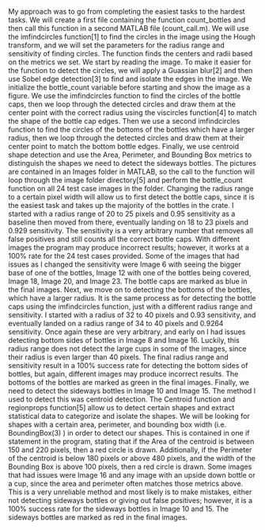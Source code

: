 My approach was to go from completing the easiest tasks to the hardest tasks. We will create a first file containing the function count_bottles and then call this function in a second MATLAB file (count_call.m). We will use the imfindcircles function[1] to find the circles in the image using the Hough transform, and we will set the parameters for the radius range and sensitivity of finding circles. The function finds the centers and radii based on the metrics we set. 
We start by reading the image. To make it easier for the function to detect the circles, we will apply a Guassian blur[2] and then use Sobel edge detection[3] to find and isolate the edges in the image. We initialize the bottle_count variable before starting and show the image as a figure. We use the imfindcircles function to find the circles of the bottle caps, then we loop through the detected circles and draw them at the center point with the correct radius using the viscircles function[4] to match the shape of the bottle cap edges. Then we use a second imfindcircles function to find the circles of the bottoms of the bottles which have a larger radius, then we loop through the detected circles and draw them at their center point to match the bottom bottle edges. Finally, we use centroid shape detection and use the Area, Perimeter, and Bounding Box metrics to distinguish the shapes we need to detect the sideways bottles. The pictures are contained in an Images folder in MATLAB, so the call to the function will loop through the image folder directory[5] and perform the bottle_count function on all 24 test case images in the folder.
Changing the radius range to a certain pixel width will allow us to first detect the bottle caps, since it is the easiest task and takes up the majority of the bottles in the crate. I started with a radius range of 20 to 25 pixels and 0.95 sensitivity as a baseline then moved from there, eventually landing on 18 to 23 pixels and 0.929 sensitivity. The sensitivity is a very arbitrary number that removes all false positives and still counts all the correct bottle caps. With different images the program may produce incorrect results; however, it works at a 100% rate for the 24 test cases provided. Some of the images that had issues as I changed the sensitivity were Image 6 with seeing the bigger base of one of the bottles, Image 12 with one of the bottles being covered, Image 18, Image 20, and Image 23. The bottle caps are marked as blue in the final images.
Next, we move on to detecting the bottoms of the bottles, which have a larger radius. It is the same process as for detecting the bottle caps using the imfindcircles function, just with a different radius range and sensitivity. I started with a radius of 32 to 40 pixels and 0.93 sensitivity, and eventually landed on a radius range of 34 to 40 pixels and 0.9264 sensitivity. Once again these are very arbitrary, and early on I had issues detecting bottom sides of bottles in Image 8 and Image 16. Luckily, this radius range does not detect the large cups in some of the images, since their radius is even larger than 40 pixels. The final radius range and sensitivity result in a 100% success rate for detecting the bottom sides of bottles, but again, different images may produce incorrect results. The bottoms of the bottles are marked as green in the final images.
Finally, we need to detect the sideways bottles in Image 10 and Image 15. The method I used to detect this was centroid detection. The Centroid function and regionprops function[5] allow us to detect certain shapes and extract statistical data to categorize and isolate the shapes. We will be looking for shapes with a certain area, perimeter, and bounding box width (i.e. BoundingBox(3) ) in order to detect our shapes. This is contained in one if statement in the program, stating that if the Area of the centroid is between 150 and 220 pixels, then a red circle is drawn. Additionally, if the Perimeter of the centroid is below 180 pixels or above 480 pixels, and the width of the Bounding Box is above 100 pixels, then a red circle is drawn. Some images that had issues were Image 16 and any image with an upside down bottle or a cup, since the area and perimeter often matches those metrics above. This is a very unreliable method and most likely is to make mistakes, either not detecting sideways bottles or giving out false positives; however, it is a 100% success rate for the sideways bottles in Image 10 and 15. The sideways bottles are marked as red in the final images.
